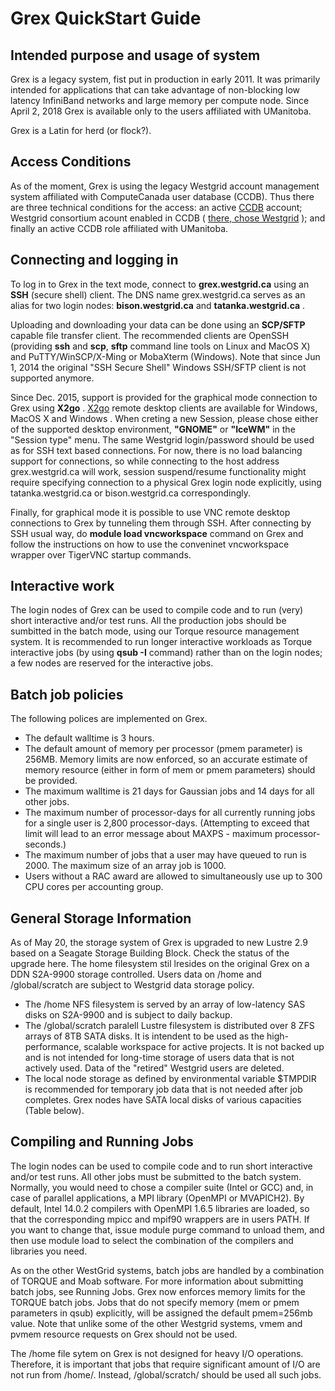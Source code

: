 # Grex QuickStart Guide 

## Intended purpose and usage of system

Grex is a legacy system, fist put in production in early 2011. It was primarily intended for applications that can take advantage of non-blocking low latency InfiniBand networks and large memory per compute node. Since April 2, 2018 Grex is available only to the users affiliated with UManitoba.

Grex is a Latin for herd (or flock?).

## Access Conditions

As of the moment, Grex is using the legacy Westgrid account management system affiliated with ComputeCanada user database (CCDB). Thus there are three technical conditions for the access: an active [CCDB](https://ccdb.computecanada.ca) account; Westgrid consortium acount enabled in CCDB ( [there, chose Westgrid](https://ccdb.computecanada.ca/me/facilities) ); and finally an active CCDB role affiliated with UManitoba. 

## Connecting and logging in

To log in to Grex in the text mode, connect to **grex.westgrid.ca** using an **SSH** (secure shell) client. The DNS name grex.westgrid.ca serves as an alias for two login nodes: **bison.westgrid.ca** and **tatanka.westgrid.ca** .

Uploading and downloading your data can be done using an **SCP/SFTP** capable file transfer client. The recommended clients are OpenSSH (providing **ssh** and **scp**, **sftp** command line tools on Linux and MacOS X) and PuTTY/WinSCP/X-Ming or MobaXterm (Windows). Note that since Jun 1, 2014 the original "SSH Secure Shell" Windows SSH/SFTP client is not supported anymore.

Since Dec. 2015, support is provided for the graphical mode connection to Grex using **X2go** . [X2go](https://wiki.x2go.org/doku.php/download:start) remote desktop clients  are available for Windows, MacOS X and Windows . When creting a new Session, please chose either of the supported desktop environment, **"GNOME"** or **"IceWM"**  in the "Session type" menu. The same Westgrid login/password should be used as for SSH text based connections. For now, there is no load balancing support for connections, so while connecting to the host address  grex.westgrid.ca  will work, session suspend/resume functionality might require specifying connection to a physical Grex login node explicitly, using  tatanka.westgrid.ca  or  bison.westgrid.ca correspondingly.

Finally, for graphical mode it is possible to use VNC remote desktop connections to Grex by tunneling them through SSH. After connecting by SSH usual way, do **module load vncworkspace** command on Grex and follow the instructions on how to use the conveninet vncworkspace wrapper over TigerVNC startup commands.

## Interactive work

The login nodes of Grex can be used to compile code and to run (very) short interactive and/or test runs. All the production jobs should be sumbitted in the batch mode, using our Torque resource management system. It is recommended to run longer interactive workloads as Torque interactive jobs (by using **qsub -I** command) rather than on the login nodes;  a few nodes are reserved for the interactive  jobs.

## Batch job policies

The following polices are implemented on Grex.
-    The default walltime is 3 hours.
-   The default amount of memory per processor (pmem parameter) is 256MB. Memory limits are now enforced, so an accurate estimate of memory resource (either in form of mem or pmem parameters) should be provided.
-   The maximum walltime is 21 days for Gaussian jobs and 14 days for all other jobs.
-   The maximum number of processor-days for all currently running jobs for a single user is 2,800 processor-days. (Attempting to exceed that limit will lead to an error message about MAXPS - maximum processor-seconds.)
-   The maximum number of jobs that a user may have queued to run is 2000. The maximum size of an array job is 1000.
-   Users without a RAC award are allowed to simultaneously use up to 300 CPU cores per accounting group.

## General Storage Information

As of May 20, the  storage system of Grex is upgraded to new Lustre 2.9 based on a Seagate Storage Building Block.  Check the status of the upgrade here. The home filesystem stil lresides on  the original Grex on a DDN S2A-9900 storage controlled. Users data on /home and /global/scratch are subject to Westgrid data storage policy. 

-    The /home NFS filesystem is served by an array of low-latency SAS disks on S2A-9900 and is subject to daily backup. 
-    The /global/scratch  paralell Lustre filesystem is distributed over 8 ZFS arrays of 8TB SATA disks. It is intendent to be used as the high-performance, scalable workspace for active projects. It is not backed up and is not intended for long-time storage of users data that is not actively used. Data of the "retired" Westgrid users are deleted.
-    The local node storage as defined by environmental variable $TMPDIR is recommended for temporary job data that is not needed after job completes. Grex nodes have SATA local disks of various capacities (Table below).

## Compiling and Running Jobs

The login nodes can be used to compile code and to run short interactive and/or test runs. All other jobs must be submitted to the batch system. Normally, you would need to chose a compiler suite (Intel or GCC) and, in case of parallel applications, a MPI library (OpenMPI or MVAPICH2). By default, Intel 14.0.2 compilers with OpenMPI 1.6.5 libraries are loaded, so that the corresponding mpicc and mpif90 wrappers are in users PATH. If you want to change that, issue module purge command to unload them, and then use module load to select the combination of the compilers and libraries you need.

As on the other WestGrid systems, batch jobs are handled by a combination of TORQUE and Moab software. For more information about submitting batch jobs, see Running Jobs. Grex now enforces memory limits for the TORQUE batch jobs. Jobs that do not specify memory (mem or pmem parameters in qsub) explicitly, will be assigned the default pmem=256mb value. Note that unlike some of the other Westgrid systems, vmem and pvmem resource requests on Grex should not be used.

The /home file sytem on Grex is not designed for heavy I/O operations. Therefore, it is important that jobs that require significant amount of I/O are not run from /home/<username>. Instead, /global/scratch/<username> should be used all such jobs.
